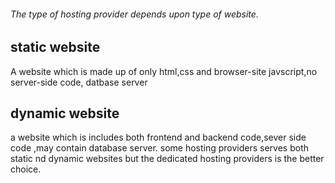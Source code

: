 ###### The type of hosting provider depends upon type of website.
## static website
A website which is made up of only html,css and browser-site javscript,no server-side code, datbase server
## dynamic website
a website which is includes both frontend and backend code,sever side code ,may contain database server.
some hosting providers serves both static nd dynamic websites but the dedicated hosting providers is the better choice.
